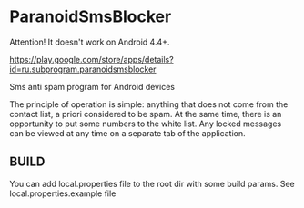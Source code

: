 ParanoidSmsBlocker
==================

Attention! It doesn't work on Android 4.4+.

https://play.google.com/store/apps/details?id=ru.subprogram.paranoidsmsblocker

Sms anti spam program for Android devices

The principle of operation is simple: anything that does not come from the contact list, 
a priori considered to be spam. At the same time, there is an opportunity to put some numbers 
to the white list. Any locked messages can be viewed at any time on a separate tab of the application.


BUILD
------------------

You can add local.properties file to the root dir with some build params.
See local.properties.example file


